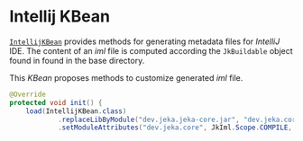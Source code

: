 # Intellij KBean

[`IntellijKBean`](https://github.com/jeka-dev/jeka/blob/master/dev.jeka.core/src/main/java/dev/jeka/core/tool/builtins/tooling/ide/IntellijKBean.java) provides methods for generating metadata files for _IntelliJ_ IDE. 
The content of an _iml_ file is computed according the `JkBuildable` object found in found in the base directory.

This _KBean_ proposes methods to customize generated *iml* file.

```java title="Configuration in a Build.java class"
@Override
protected void init() {
    load(IntellijKBean.class)
            .replaceLibByModule("dev.jeka.jeka-core.jar", "dev.jeka.core")
            .setModuleAttributes("dev.jeka.core", JkIml.Scope.COMPILE, null);

```

